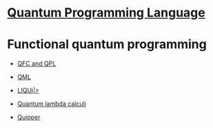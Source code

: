 # [Quantum Programming Language](https://www.quantiki.org/wiki/quantum-programming-language)

# Functional quantum programming

- [QFC and QPL]()

- [QML]()

- [LIQUi|>]()

- [Quantum lambda calculi]()

- [Quipper]()

